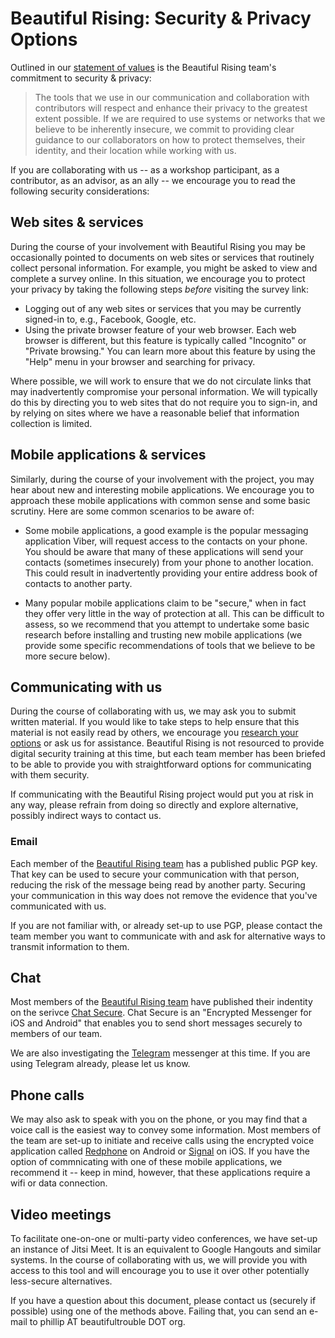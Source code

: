 Beautiful Rising: Security & Privacy Options
============================================

Outlined in our [statement of values](statement-of-values-for-beautiful-rising.md) is the Beautiful Rising team's commitment to security & privacy:

> The tools that we use in our communication and collaboration with contributors will respect and enhance their privacy to the greatest extent possible. If we are required to use systems or networks that we believe to be inherently insecure, we commit to providing clear guidance to our collaborators on how to protect themselves, their identity, and their location while working with us.

If you are collaborating with us -- as a workshop participant, as a contributor, as an advisor, as an ally -- we encourage you to read the following security considerations:

## Web sites & services

During the course of your involvement with Beautiful Rising you may be occasionally pointed to documents on web sites or services that routinely collect personal information. For example, you might be asked to view and complete a survey online. In this situation, we encourage you to protect your privacy by taking the following steps *before* visiting the survey link:

* Logging out of any web sites or services that you may be currently signed-in to, e.g., Facebook, Google, etc.
* Using the private browser feature of your web browser. Each web browser is different, but this feature is typically called "Incognito" or "Private browsing." You can learn more about this feature by using the "Help" menu in your browser and searching for privacy.

Where possible, we will work to ensure that we do not circulate links that may inadvertently compromise your personal information. We will typically do this by directing you to web sites that do not require you to sign-in, and by relying on sites where we have a reasonable belief that information collection is limited.

## Mobile applications & services

Similarly, during the course of your involvement with the project, you may hear about new and interesting mobile applications. We encourage you to approach these mobile applications with common sense and some basic scrutiny. Here are some common scenarios to be aware of:

* Some mobile applications, a good example is the popular messaging application Viber, will request access to the contacts on your phone. You should be aware that many of these applications will send your contacts (sometimes insecurely) from your phone to another location. This could result in inadvertently providing your entire address book of contacts to another party.

* Many popular mobile applications claim to be "secure," when in fact they offer very little in the way of protection at all. This can be difficult to assess, so we recommend that you attempt to undertake some basic research before installing and trusting new mobile applications (we provide some specific recommendations of tools that we believe to be more secure below).

## Communicating with us

During the course of collaborating with us, we may ask you to submit written material. If you would like to take steps to help ensure that this material is not easily read by others, we encourage you [research your options](https://ssd.eff.org/en/index) or ask us for assistance. Beautiful Rising is not resourced to provide digital security training at this time, but each team member has been briefed to be able to provide you with straightforward options for communicating with them security.

If communicating with the Beautiful Rising project would put you at risk in any way, please refrain from doing so directly and explore alternative, possibly indirect ways to contact us.

### Email

Each member of the [Beautiful Rising team](https://github.com/BeautifulTrouble/Beautiful-Rising-Research/blob/master/the-team-and-contributors.md) has a published public PGP key. That key can be used to secure your communication with that person, reducing the risk of the message being read by another party. Securing your communication in this way does not remove the evidence that you've communicated with us.

If you are not familiar with, or already set-up to use PGP, please contact the team member you want to communicate with and ask for alternative ways to transmit information to them.

## Chat

Most members of the [Beautiful Rising team](https://github.com/BeautifulTrouble/Beautiful-Rising-Research/blob/master/the-team-and-contributors.md) have published their indentity on the serivce [Chat Secure](https://chatsecure.org/). Chat Secure is an "Encrypted Messenger for iOS and Android" that enables you to send short messages securely to members of our team.

We are also investigating the [Telegram](https://telegram.org/) messenger at this time. If you are using Telegram already, please let us know.

## Phone calls

We may also ask to speak with you on the phone, or you may find that a voice call is the easiest way to convey some information. Most members of the team are set-up to initiate and receive calls using the encrypted voice application called [Redphone](https://whispersystems.org/) on Android or [Signal](https://whispersystems.org/blog/signal/) on iOS. If you have the option of commnicating with one of these mobile applications, we recommend it -- keep in mind, however, that these applications require a wifi or data connection.

## Video meetings

To facilitate one-on-one or multi-party video conferences, we have set-up an instance of Jitsi Meet. It is an equivalent to Google Hangouts and similar systems. In the course of collaborating with us, we will provide you with access to this tool and will encourage you to use it over other potentially less-secure alternatives.

If you have a question about this document, please contact us (securely if possible) using one of the methods above. Failing that, you can send an e-mail to phillip AT beautifultrouble DOT org.


